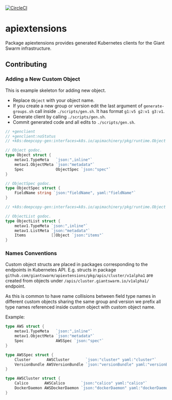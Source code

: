 [![CircleCI](https://circleci.com/gh/giantswarm/apiextensions.svg?&style=shield&circle-token=880450a6e0265218c2b1f8540e280599500bb1a6)](https://circleci.com/gh/giantswarm/apiextensions)

# apiextensions

Package apiextensions provides generated Kubernetes clients for the Giant Swarm
infrastructure.

## Contributing

### Adding a New Custom Object

This is example skeleton for adding new object.

- Replace `Object` with your object name.
- If you create a new group or version edit the last argument of
  `generate-groups.sh` call inside `./scripts/gen.sh`. It has format
  `g1:v5 g2:v1 g3:v1`.
- Generate client by calling `./scripts/gen.sh`.
- Commit generated code and all edits to `./scripts/gen.sh`.

```go
// +genclient
// +genclient:noStatus
// +k8s:deepcopy-gen:interfaces=k8s.io/apimachinery/pkg/runtime.Object

// Object godoc.
type Object struct {
	metav1.TypeMeta   `json:",inline"`
	metav1.ObjectMeta `json:"metadata"`
	Spec              ObjectSpec `json:"spec"`
}

// ObjectSpec godoc.
type ObjectSpec struct {
	FieldName string `json:"fieldName", yaml:"fieldName"`
}

// +k8s:deepcopy-gen:interfaces=k8s.io/apimachinery/pkg/runtime.Object

// ObjectList godoc.
type ObjectList struct {
	metav1.TypeMeta `json:",inline"`
	metav1.ListMeta `json:"metadata"`
	Items           []Object `json:"items"`
}
```

### Names Conventions

Custom object structs are placed in packages corresponding to the endpoints in
Kubernetes API. E.g. structs in package
`github.com/giantswarm/apiextensions/pkg/apis/cluster/v1alpha1` are created
from objects under `/apis/cluster.giantswarm.io/v1alpha1/` endpoint.

As this is common to have name collisions between field type names in different
custom objects sharing the same group and version we prefix all type names
referenced inside custom object with custom object name.

Example:

```go
type AWS struct {
	metav1.TypeMeta   `json:",inline"`
	metav1.ObjectMeta `json:"metadata"`
	Spec              AWSSpec `json:"spec"`
}

type AWSSpec struct {
	Cluster       AWSCluster       `json:"cluster" yaml:"cluster"`
	VersionBundle AWSVersionBundle `json:"versionBundle" yaml:"versionBundle"`
}

type AWSCluster struct {
	Calico       AWSCalico       `json:"calico" yaml:"calico"`
	DockerDaemon AWSDockerDaemon `json:"dockerDaemon" yaml:"dockerDaemon"`
}
```


